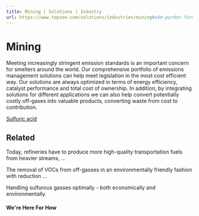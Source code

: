 ```yaml
---
title: Mining | Solutions | Industry
url: https://www.topsoe.com/solutions/industries/mining#u4m-pardot-form
---
```


# Mining

Meeting increasingly stringent emission standards is an important concern for smelters around the world. Our comprehensive portfolio of emissions management solutions can help meet legislation in the most cost efficient way. Our solutions are always optimized in terms of energy efficiency, catalyst performance and total cost of ownership. In addition, by integrating solutions for different applications we can also help convert potentially costly off-gases into valuable products, converting waste from cost to contribution.

[Sulfuric acid](https://www.topsoe.com/processes/sulfuric-acid)

## Related

Today, refineries have to produce more high-quality transportation fuels from heavier streams, ...

The removal of VOCs from off-gasses in an environmentally friendly fashion with reduction ...

Handling sulfurous gasses optimally - both economically and environmentally.

#### We're Here For How